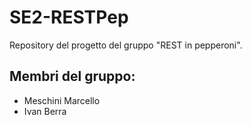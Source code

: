 # SE2-RESTPep
Repository del progetto del gruppo "REST in pepperoni".

## Membri del gruppo:
* Meschini Marcello
* Ivan Berra
